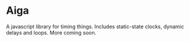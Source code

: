 # Aiga
A javascript library for timing things. Includes static-state clocks, dynamic delays and loops. More coming soon.
